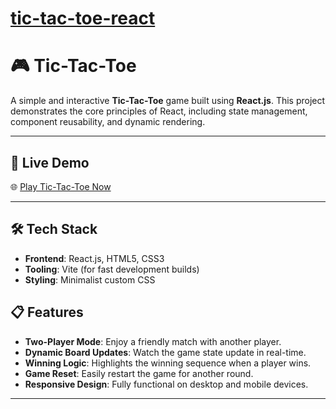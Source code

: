 # [tic-tac-toe-react](https://tic-tac-toe-react-h2xw.vercel.app/)


# 🎮 Tic-Tac-Toe

A simple and interactive **Tic-Tac-Toe** game built using **React.js**. This project demonstrates the core principles of React, including state management, component reusability, and dynamic rendering.

---

## 🚀 Live Demo

🌐 [Play Tic-Tac-Toe Now](https://tic-tac-toe-react-h2xw.vercel.app/)  


---

## 🛠️ Tech Stack

- **Frontend**: React.js, HTML5, CSS3
- **Tooling**: Vite (for fast development builds)
- **Styling**: Minimalist custom CSS


## 📋 Features

- **Two-Player Mode**: Enjoy a friendly match with another player.
- **Dynamic Board Updates**: Watch the game state update in real-time.
- **Winning Logic**: Highlights the winning sequence when a player wins.
- **Game Reset**: Easily restart the game for another round.
- **Responsive Design**: Fully functional on desktop and mobile devices.

---


